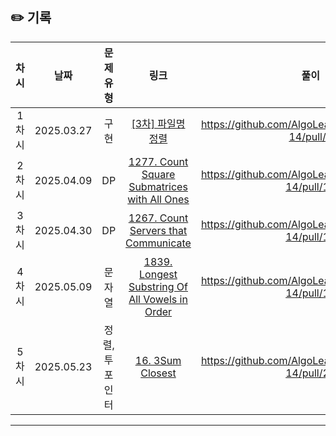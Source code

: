 ## ✏️ 기록   

| 차시 |    날짜    | 문제유형 | 링크 | 풀이 |
|:----:|:---------:|:----:|:-----:|:----:|
| 1차시 | 2025.03.27 |  구현  | [[3차] 파일명 정렬](https://school.programmers.co.kr/learn/courses/30/lessons/17686)|https://github.com/AlgoLeadMe/AlgoLeadMe-14/pull/1|
| 2차시 | 2025.04.09 |  DP  | [1277. Count Square Submatrices with All Ones](https://leetcode.com/problems/count-square-submatrices-with-all-ones/description/?envType=problem-list-v2&envId=dynamic-programming)|https://github.com/AlgoLeadMe/AlgoLeadMe-14/pull/11|
| 3차시 | 2025.04.30 |  DP  | [1267. Count Servers that Communicate](https://leetcode.com/problems/count-servers-that-communicate/description/?envType=daily-question&envId=2025-04-29)|https://github.com/AlgoLeadMe/AlgoLeadMe-14/pull/16|
| 4차시 | 2025.05.09 |  문자열  | [1839. Longest Substring Of All Vowels in Order](https://leetcode.com/problems/longest-substring-of-all-vowels-in-order/description/)|https://github.com/AlgoLeadMe/AlgoLeadMe-14/pull/19|
| 5차시 | 2025.05.23 |  정렬, 투포인터  | [16. 3Sum Closest](https://leetcode.com/problems/3sum-closest/description/)|https://github.com/AlgoLeadMe/AlgoLeadMe-14/pull/28|
---
